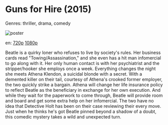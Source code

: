 # Guns for Hire (2015)

Genres: thriller, drama, comedy

![poster](http://image.tmdb.org/t/p/w500/bzVHYJSC3aozzQ9AWy3aviIx3rr.jpg)

en:
  [720p](magnet:?xt=urn:btih:2BBCA17E8268671C491BDD11A421D9F1CCB47620&tr=udp://glotorrents.pw:6969/announce&tr=udp://tracker.opentrackr.org:1337/announce&tr=udp://torrent.gresille.org:80/announce&tr=udp://tracker.openbittorrent.com:80&tr=udp://tracker.coppersurfer.tk:6969&tr=udp://tracker.leechers-paradise.org:6969&tr=udp://p4p.arenabg.ch:1337&tr=udp://tracker.internetwarriors.net:1337)
  [1080p](magnet:?xt=urn:btih:C9B7FEA5D0644661E4E0949FFB6074CEF79FCB3E&tr=udp://glotorrents.pw:6969/announce&tr=udp://tracker.opentrackr.org:1337/announce&tr=udp://torrent.gresille.org:80/announce&tr=udp://tracker.openbittorrent.com:80&tr=udp://tracker.coppersurfer.tk:6969&tr=udp://tracker.leechers-paradise.org:6969&tr=udp://p4p.arenabg.ch:1337&tr=udp://tracker.internetwarriors.net:1337)
  


Beatle is a quirky loner who refuses to live by society's rules. Her business cards read "Towing/Assassination," and she even has a hit man infomercial to go along with it. Her only human contact is with her psychiatrist and the stripper/hooker she employs once a week. Everything changes the night she meets Athena Klendon, a suicidal blonde with a secret. With a demented killer on their tail, courtesy of Athena's crooked former employer, the two quickly strike a bargain. Athena will change her life insurance policy to reflect Beatle as the beneficiary in exchange for her own execution. And while they wait for the paperwork to come through, Beatle will provide room and board and get some extra help on her infomercial. The two have no idea that Detective Holt has been on their case reviewing their every move. Just when he thinks he's got Beatle pinned beyond a shadow of a doubt, this comedic mystery takes a wild and unexpected turn.